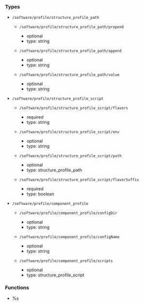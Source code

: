 ### Types

- `/software/profile/structure_profile_path`
    - `/software/profile/structure_profile_path/prepend`
        - optional
        - type: string

    - `/software/profile/structure_profile_path/append`
        - optional
        - type: string

    - `/software/profile/structure_profile_path/value`
        - optional
        - type: string

- `/software/profile/structure_profile_script`
    - `/software/profile/structure_profile_script/flavors`
        - required
        - type: string

    - `/software/profile/structure_profile_script/env`
        - optional
        - type: string

    - `/software/profile/structure_profile_script/path`
        - optional
        - type: structure_profile_path

    - `/software/profile/structure_profile_script/flavorSuffix`
        - required
        - type: boolean

- `/software/profile/component_profile`
    - `/software/profile/component_profile/configDir`
        - optional
        - type: string

    - `/software/profile/component_profile/configName`
        - optional
        - type: string

    - `/software/profile/component_profile/scripts`
        - optional
        - type: structure_profile_script
### Functions
  - %s
